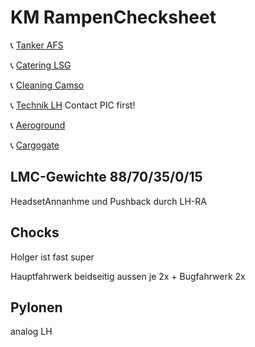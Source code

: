 # KM RampenChecksheet

📞 [Tanker AFS](tel://095141307)

📞 [Catering LSG](tel://08001507090)

📞 [Cleaning Camso](tel://08001507090)

📞 [Technik LH](tel://08001507090) Contact PIC first!

📞 [Aeroground](tel://08001507090)

📞 [Cargogate](tel://08001507090)

## LMC-Gewichte 88/70/35/0/15

HeadsetAnnanhme und Pushback durch LH-RA

## Chocks

Holger ist fast super

Hauptfahrwerk beidseitig aussen je 2x + Bugfahrwerk 2x

## Pylonen

analog LH
